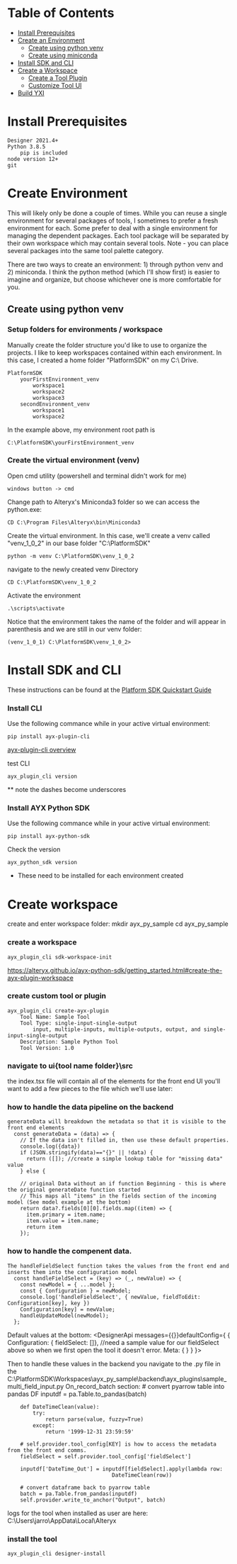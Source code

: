 # Table of Contents
- [Install Prerequisites](https://github.com/jarrodthuener/AYX_Platform_SDK/edit/main/README.md#install-prerequisites)
- [Create an Environment](https://github.com/jarrodthuener/AYX_Platform_SDK/edit/main/README.md#create-environment)
	- [Create using python venv](https://github.com/jarrodthuener/AYX_Platform_SDK/edit/main/README.md#create-using-python-venv)
	- [Create using miniconda](https://github.com/jarrodthuener/AYX_Platform_SDK/edit/main/README.md#create-using-miniconda)
- [Install SDK and CLI](https://github.com/jarrodthuener/AYX_Platform_SDK/edit/main/README.md#install-sdk-and-cli)
- [Create a Workspace](https://github.com/jarrodthuener/AYX_Platform_SDK/edit/main/README.md#create-workspace)
	- [Create a Tool Plugin](https://github.com/jarrodthuener/AYX_Platform_SDK/edit/main/README.md#create-a-tool-plugin)
	- [Customize Tool UI](https://github.com/jarrodthuener/AYX_Platform_SDK/edit/main/README.md#customize-tool-ui)
- [Build YXI](https://github.com/jarrodthuener/AYX_Platform_SDK/edit/main/README.md#build-yxi)

# Install Prerequisites
```
Designer 2021.4+
Python 3.8.5
	pip is included
node version 12+
git
```

# Create Environment
This will likely only be done a couple of times. While you can reuse a single environment for several packages of tools, I sometimes to prefer a fresh environment for each. Some prefer to deal with a single environment for managing the dependent packages. Each tool package will be separated by their own workspace which may contain several tools. Note - you can place several packages into the same tool palette category.

There are two ways to create an environment: 1) through python venv and 2) miniconda. I think the python method (which I'll show first) is easier to imagine and organize, but choose whichever one is more comfortable for you.

## Create using python venv
### Setup folders for environments / workspace
Manually create the folder structure you'd like to use to organize the projects. I like to keep workspaces contained within each environment. In this case, I created a home folder "PlatformSDK" on my C:\ Drive.
```
PlatformSDK
	yourFirstEnvironment_venv
		workspace1
		workspace2
		workspace3
	secondEnvironment_venv
		workspace1
		workspace2
```
In the example above, my environment root path is 
```
C:\PlatformSDK\yourFirstEnvironment_venv
```

### Create the virtual environment (venv) 
Open cmd utility (powershell and terminal didn't work for me)
```
windows button -> cmd
```

Change path to Alteryx's Miniconda3 folder so we can access the python.exe:
```
CD C:\Program Files\Alteryx\bin\Miniconda3
```

Create the virtual environment. In this case, we'll create a venv called "venv_1_0_2" in our base folder "C:\PlatformSDK"
```
python -m venv C:\PlatformSDK\venv_1_0_2
```

navigate to the newly created venv Directory
```
CD C:\PlatformSDK\venv_1_0_2
```

Activate the environment
```
.\scripts\activate
```
Notice that the environment takes the name of the folder and will appear in parenthesis and we are still in our venv folder:
```
(venv_1_0_1) C:\PlatformSDK\venv_1_0_2>
```


# Install SDK and CLI
These instructions can be found at the [Platform SDK Quickstart Guide](https://help.alteryx.com/developer-help/platform-sdk-quickstart-guide)

### Install CLI
Use the following commance while in your active virtual environment:
```
pip install ayx-plugin-cli
```
[ayx-plugin-cli overview](https://help.alteryx.com/developer-help/ayx-plugin-cli-overview)

test CLI 
```
ayx_plugin_cli version
```
** note the dashes become underscores

### Install AYX Python SDK
Use the following commance while in your active virtual environment: 
```
pip install ayx-python-sdk
```

Check the version
```
ayx_python_sdk version
```

* These need to be installed for each environment created 


# Create workspace

create and enter workspace folder:
		mkdir ayx_py_sample
		cd ayx_py_sample

### create a workspace
	ayx_plugin_cli sdk-workspace-init

https://alteryx.github.io/ayx-python-sdk/getting_started.html#create-the-ayx-plugin-workspace


### create custom tool or plugin
	ayx_plugin_cli create-ayx-plugin
		Tool Name: Sample Tool
		Tool Type: single-input-single-output
			input, multiple-inputs, multiple-outputs, output, and single-input-single-output
		Description: Sample Python Tool
		Tool Version: 1.0

### navigate to ui\{tool name folder}\src
the index.tsx file will contain all of the elements for the front end UI
you'll want to add a few pieces to the file which we'll use later:

### how to handle the data pipeline on the backend
	generateData will breakdown the metadata so that it is visible to the front end elements
	  const generateData = (data) => {
	    // If the data isn't filled in, then use these default properties.
	    console.log({data})
	    if (JSON.stringify(data)=="{}" || !data) {
	      return ([]); //create a simple lookup table for "missing data" value
	    } else { 

	    // original Data without an if function Beginning - this is where the original generateDate function started
	    // This maps all "items" in the fields section of the incoming model (See model example at the bottom)
	    return data?.fields[0][0].fields.map((item) => {      
	      item.primary = item.name;
	      item.value = item.name;
	      return item 
	    });

### how to handle the compenent data.
	The handleFieldSelect function takes the values from the front end and inserts them into the configuration model
	  const handleFieldSelect = (key) => (_, newValue) => {
	    const newModel = { ...model };
	    const { Configuration } = newModel;
	    console.log('handleFieldSelect', { newValue, fieldToEdit: Configuration[key], key })
	    Configuration[key] = newValue;
	    handleUpdateModel(newModel);
	  };



Default values at the bottom:
    <DesignerApi messages={{}}defaultConfig={
      { 
        Configuration: { fieldSelect: []}, //need a sample value for our fieldSelect above so when we first open the tool it doesn't error.
        Meta: { }
      }
    }>



Then to handle these values in the backend you navigate to the .py file in the 
C:\PlatformSDK\Workspaces\ayx_py_sample\backend\ayx_plugins\sample_multi_field_input.py
On_record_batch section:
		# convert pyarrow table into pandas DF
        inputdf = pa.Table.to_pandas(batch)
        
		
        def DateTimeClean(value):
            try: 
                return parse(value, fuzzy=True)
            except: 
                return '1999-12-31 23:59:59'
    
		# self.provider.tool_config[KEY] is how to access the metadata from the front end comms.
        fieldSelect = self.provider.tool_config['fieldSelect']

        inputdf['DateTime_Out'] = inputdf[fieldSelect].apply(lambda row: 
                                     DateTimeClean(row))
        
        # convert dataframe back to pyarrow table
        batch = pa.Table.from_pandas(inputdf)
        self.provider.write_to_anchor("Output", batch)
		
logs for the tool when installed as user are here:
	C:\Users\jarro\AppData\Local\Alteryx

### install the tool
	ayx_plugin_cli designer-install
			      
